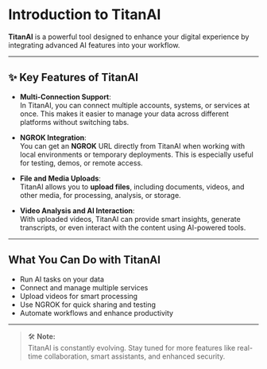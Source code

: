# Introduction to TitanAI

**TitanAI** is a powerful tool designed to enhance your digital experience by integrating advanced AI features into your workflow.

---

## ✨ Key Features of TitanAI

- **Multi-Connection Support**:  
  In TitanAI, you can connect multiple accounts, systems, or services at once. This makes it easier to manage your data across different platforms without switching tabs.

- **NGROK Integration**:  
  You can get an **NGROK** URL directly from TitanAI when working with local environments or temporary deployments. This is especially useful for testing, demos, or remote access.

- **File and Media Uploads**:  
  TitanAI allows you to **upload files**, including documents, videos, and other media, for processing, analysis, or storage.

- **Video Analysis and AI Interaction**:  
  With uploaded videos, TitanAI can provide smart insights, generate transcripts, or even interact with the content using AI-powered tools.

---

## What You Can Do with TitanAI

- Run AI tasks on your data
- Connect and manage multiple services
- Upload videos for smart processing
- Use NGROK for quick sharing and testing
- Automate workflows and enhance productivity

---

> 🛠️ **Note:**  
> TitanAI is constantly evolving. Stay tuned for more features like real-time collaboration, smart assistants, and enhanced security.

